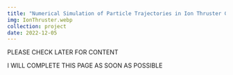 ```yaml
---
title: "Numerical Simulation of Particle Trajectories in Ion Thruster Grid Region Plasma using a PIC-DSMC Code"
img: IonThruster.webp
collection: project
date: 2022-12-05
---
```


PLEASE CHECK LATER FOR CONTENT

I WILL COMPLETE THIS PAGE AS SOON AS POSSIBLE
